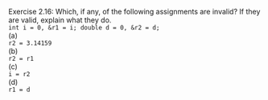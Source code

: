 Exercise 2.16: Which, if any, of the following assignments are invalid? If
they are valid, explain what they do.<br />
`int i = 0, &r1 = i; double d = 0, &r2 = d;` <br />
(a)<br /> `r2 = 3.14159` <br />
(b)<br /> `r2 = r1` <br />
(c)<br /> `i = r2` <br />
(d)<br /> `r1 = d` <br />
